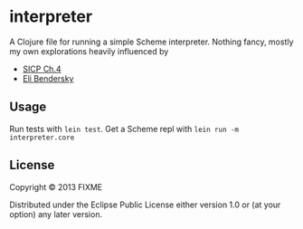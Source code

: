 # interpreter

A Clojure file for running a simple Scheme interpreter.  Nothing fancy, mostly my own explorations heavily influenced by

* [SICP Ch.4](http://mitpress.mit.edu/sicp/full-text/book/book-Z-H-25.html#%_chap_4)
* [Eli Bendersky](http://eli.thegreenplace.net/2007/12/06/sicp-sections-411-412/#fn1)

## Usage

Run tests with `lein test`.  Get a Scheme repl with `lein run -m interpreter.core`

## License

Copyright © 2013 FIXME

Distributed under the Eclipse Public License either version 1.0 or (at
your option) any later version.
